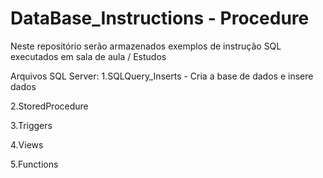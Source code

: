 # DataBase_Instructions - Procedure
Neste repositório serão armazenados exemplos de instrução SQL executados em sala de aula / Estudos

Arquivos SQL Server: 
1.SQLQuery_Inserts - Cria a base de dados e insere dados

2.StoredProcedure

3.Triggers

4.Views

5.Functions

